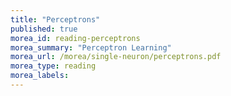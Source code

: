 ```yaml
---
title: "Perceptrons"
published: true
morea_id: reading-perceptrons
morea_summary: "Perceptron Learning"
morea_url: /morea/single-neuron/perceptrons.pdf
morea_type: reading
morea_labels:
---
```



